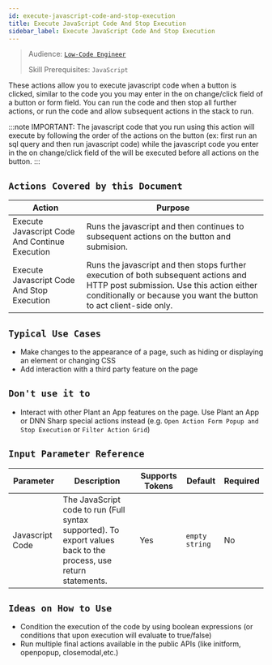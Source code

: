 ```yaml
---
id: execute-javascript-code-and-stop-execution
title: Execute JavaScript Code And Stop Execution
sidebar_label: Execute JavaScript Code And Stop Execution
---
```


> Audience: [`Low-Code Engineer`](/audience#low-code-engineers.md)
>
> Skill Prerequisites: `JavaScript`

These actions allow you to execute javascript code when a button is clicked, similar to the code you you may enter in the on change/click field of a button or form field. You can run the code and then stop all further actions, or run the code and allow subsequent actions in the stack to run.

:::note
IMPORTANT: The javascript code that you run using this action will execute by following the order of the actions on the button (ex: first run an sql query and then run javascript code) while the javascript code you enter in the on change/click field of the  will be executed before all actions on the button.
:::

## `Actions Covered by this Document`

| Action | Purpose |
| -- | -- |
| Execute Javascript Code And Continue Execution | Runs the javascript and then continues to subsequent actions on the button and submision. | 
| Execute Javascript Code And Stop Execution | Runs the javascript and then stops further execution of both subsequent actions and HTTP post submission. Use this action either conditionally or because you want the button to act client-side only.|

## `Typical Use Cases`

- Make changes to the appearance of a page, such as hiding or displaying an element or changing CSS
- Add interaction with a third party feature on the page

## `Don't use it to`

- Interact with other Plant an App features on the page. Use Plant an App or DNN Sharp special actions instead (e.g. `Open Action Form Popup and Stop Execution` or `Filter Action Grid`)

## `Input Parameter Reference`

| Parameter | Description | Supports Tokens | Default | Required |
| -- | -- | -- | -- | -- |
| Javascript Code | The JavaScript code to run (Full syntax supported). To export values back to the process, use return statements. | Yes | `empty string` | No |

## `Ideas on How to Use`

- Condition the execution of the code by using boolean expressions (or conditions that upon execution will evaluate to true/false)
- Run multiple final actions available in the public APIs (like initform, openpopup, closemodal,etc.)
